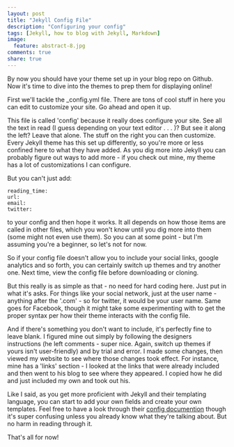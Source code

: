 ```yaml
---
layout: post
title: "Jekyll Config File"
description: "Configuring your config"
tags: [Jekyll, how to blog with Jekyll, Markdown]
image:
  feature: abstract-8.jpg
comments: true
share: true
---
```


By now you should have your theme set up in your blog repo on Github. Now it's time to dive into the themes to prep them for displaying online! 

First we'll tackle the _config.yml file. There are tons of cool stuff in here you can edit to customize your site. Go ahead and open it up.

This file is called 'config' because it really does configure your site. See all the text in read (I guess depending on your text editor . . . )? But see it along the left? Leave that alone. The stuff on the right you can then customize. Every Jekyll theme has this set up differently, so you're more or less confined here to what they have added. As you dig more into Jekyll you can probably figure out ways to add more - if you check out mine, my theme has a lot of customizations I can configure. 

But you can't just add:
	
	reading_time:
	url:
	email:
	twitter:
	
to your config and then hope it works. It all depends on how those items are called in other files, which you won't know until you dig more into them (some might not even use them). So you can at some point - but I'm assuming you're a beginner, so let's not for now.

So if your config file doesn't allow you to include your social links, google analytics and so forth, you can certainly switch up themes and try another one. Next time, view the config file before downloading or cloning.

But this really is as simple as that - no need for hard coding here. Just put in what it's asks. For things like your social network, just at the user name - anything after the '.com' - so for twitter, it would be your user name. Same goes for Facebook, though it might take some experimenting with to get the proper syntax per how their theme interacts with the config file.

And if there's something you don't want to include, it's perfectly fine to leave blank. I figured mine out simply by following the designers instructions (he left comments - super nice. Again, switch up themes if yours isn't user-friendly) and by trial and error. I made some changes, then viewed my website to see where those changes took effect. For instance, mine has a 'links' section - I looked at the links that were already included and then went to his blog to see where they appeared. I copied how he did and just included my own and took out his. 

Like I said, as you get more proficient with Jekyll and their templating language, you can start to add your own fields and create your own templates. Feel free to have a look through their [config documention](http://jekyllrb.com/docs/configuration/) though it's super confusing unless you already know what they're talking about. But no harm in reading through it.

That's all for now!